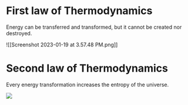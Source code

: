 # First law of Thermodynamics
Energy can be transferred and transformed, but it cannot be created nor destroyed.

![[Screenshot 2023-01-19 at 3.57.48 PM.png]]

# Second law of Thermodynamics

Every energy transformation increases the entropy of the universe.


![](https://i.imgur.com/KR2WnP9.png)





 

